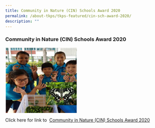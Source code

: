 ```yaml
---
title: Community in Nature (CIN) Schools Award 2020
permalink: /about-tkps/tkps-featured/cin-sch-award-2020/
description: ""
---
```

### **Community in Nature (CIN) Schools Award 2020**

<img src="/images/cin.jpg" style="width:45%" align="left">
<br clear="left">

Click here for link to&nbsp;&nbsp;[Community in Nature (CIN) Schools Award 2020](https://www.nparks.gov.sg/biodiversity/community-in-nature-initiative/cin-schools-award)[](https://www.nparks.gov.sg/biodiversity/community-in-nature-initiative/cin-schools-award)